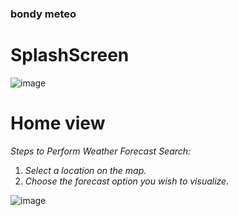 ### bondy meteo

# SplashScreen
![image](https://github.com/irenegordun/meteo_bondy/assets/91835403/81bbb433-32e0-4846-8041-cd365a9eacb9)

# Home view
*Steps to Perform Weather Forecast Search:*
1. *Select a location on the map.*
2. *Choose the forecast option you wish to visualize.*
   
![image](https://github.com/irenegordun/meteo_bondy/assets/91835403/b954b3c6-95de-4d6d-87fa-bc9cc5277e9b)


